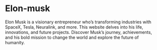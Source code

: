 # Elon-musk
Elon Musk is a visionary entrepreneur who’s transforming industries with SpaceX, Tesla, Neuralink, and more. This website delves into his life, innovations, and future projects. Discover Musk’s journey, achievements, and his bold mission to change the world and explore the future of humanity.
